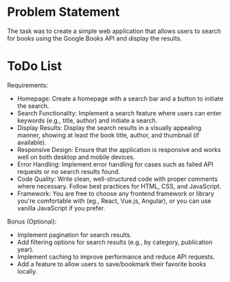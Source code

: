 # Problem Statement
The task was to create a simple web application that allows users to search for books using the Google Books API and display the results.


# ToDo List
Requirements:
- Homepage: Create a homepage with a search bar and a button to initiate the search.
- Search Functionality: Implement a search feature where users can enter keywords (e.g., title, author) and initiate a search.
- Display Results: Display the search results in a visually appealing manner, showing at least the book title, author, and thumbnail (if available).
- Responsive Design: Ensure that the application is responsive and works well on both desktop and mobile devices.
- Error Handling: Implement error handling for cases such as failed API requests or no search results found.
- Code Quality: Write clean, well-structured code with proper comments where necessary. Follow best practices for HTML, CSS, and JavaScript.
- Framework: You are free to choose any frontend framework or library you're comfortable with (eg., React, Vue.js, Angular), or you can use vanilla JavaScript if you prefer.


Bonus (Optional):
- Implement pagination for search results.
- Add filtering options for search results (e.g., by category, publication year).
- Implement caching to improve performance and reduce API requests.
- Add a feature to allow users to save/bookmark their favorite books locally.



